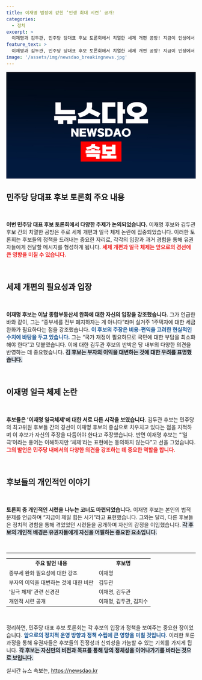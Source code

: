 ```yaml
---
title: 이재명 법정에 갇힌 ‘인생 최대 시련’ 공개!
categories:
  - 정치
excerpt: >
  이재명과 김두관, 민주당 당대표 후보 토론회에서 치열한 세제 개편 공방! 지금이 인생에서 가장 힘든 시기라던 이재명, 정치적 중압감을 드러내며 논란의 중심에 서다. 클릭 유도 필수!
feature_text: >
  이재명과 김두관, 민주당 당대표 후보 토론회에서 치열한 세제 개편 공방! 지금이 인생에서 가장 힘든 시기라던 이재명, 정치적 중압감을 드러내며 논란의 중심에 서다. 클릭 유도 필수!
image: '/assets/img/newsdao_breakingnews.jpg'
---
```


<p><img src="/assets/img/newsdao_breakingnews.jpg" alt="cryptoinkorea 속보" /></p>

<h2 data-ke-size="size26">민주당 당대표 후보 토론회 주요 내용</h2>

<p data-ke-size="size16">&nbsp;</p> 

<p><strong>이번 민주당 대표 후보 토론회에서 다양한 주제가 논의되었습니다.</strong> 이재명 후보와 김두관 후보 간의 치열한 공방은 주로 세제 개편과 일극 체제 논란에 집중되었습니다. 이러한 토론회는 후보들의 정책을 드러내는 중요한 자리로, 각각의 입장과 과거 경험을 통해 유권자들에게 전달할 메시지를 형성하게 됩니다. <b><span style="color: #ee2323;">세제 개편과 일극 체제는 앞으로의 경선에 큰 영향을 미칠 수 있습니다.</span></b> </p>

<p data-ke-size="size16">&nbsp;</p>

<h2 data-ke-size="size26">세제 개편의 필요성과 입장</h2>

<p data-ke-size="size16">&nbsp;</p> 

<p><strong>이재명 후보는 이날 종합부동산세 완화에 대한 자신의 입장을 강조했습니다.</strong> 그가 언급한 바와 같이, 그는 “종부세를 전부 폐지하자는 게 아니다”라며 실거주 1주택자에 대한 세금 완화가 필요하다는 점을 강조했습니다. <b><span style="color: #1a5490;">이 후보의 주장은 비용-편익을 고려한 현실적인 수치에 바탕을 두고 있습니다.</span></b> 그는 “국가 재정이 필요하므로 국민에 대한 부담을 최소화해야 한다”고 덧붙였습니다. 이에 대한 김두관 후보의 반박은 당 내부의 다양한 의견을 반영하는 데 중요했습니다. <b><span style="background-color: #21538527;">김 후보는 부자의 이익을 대변하는 것에 대한 우려를 표명했습니다.</span></b> </p>

<p data-ke-size="size16">&nbsp;</p>

<h2 data-ke-size="size26">이재명 일극 체제 논란</h2>

<p data-ke-size="size16">&nbsp;</p> 

<p><strong>후보들은 '이재명 일극체제'에 대한 서로 다른 시각을 보였습니다.</strong> 김두관 후보는 민주당의 최고위원 후보들 간의 경선이 이재명 후보의 중심으로 치우치고 있다는 점을 지적하며 이 후보가 자신의 주장을 다듬어야 한다고 주장했습니다. 반면 이재명 후보는 “‘일극’이라는 용어는 이해하지만 ‘체제’라는 표현에는 동의하지 않는다”고 선을 그었습니다. <b><span style="color: #ee2323;">그의 발언은 민주당 내에서의 다양한 의견을 강조하는 데 중요한 역할을 합니다.</span></b> </p>

<p data-ke-size="size16">&nbsp;</p>

<h2 data-ke-size="size26">후보들의 개인적인 이야기</h2>

<p data-ke-size="size16">&nbsp;</p> 

<p><strong>토론회 중 개인적인 시련을 나누는 코너도 마련되었습니다.</strong> 이재명 후보는 본인의 법적 문제를 언급하며 “지금이 제일 힘든 시기”라고 표현했습니다. 그와는 달리, 다른 후보들은 정치적 경험을 통해 겪었었던 시련들을 공개하며 자신의 감정을 이입했습니다. <b><span style="background-color: #21538527;">각 후보의 개인적 배경은 유권자들에게 자신을 어필하는 중요한 요소입니다.</span></b> </p>

<p data-ke-size="size16">&nbsp;</p>

<hr>

<table>
<tr>
<td style="text-align: center; height: 17px;"><b>주요 발언 내용</b></td>
<td style="text-align: center; height: 17px;"><b>후보명</b></td>
</tr>
<tr>
<td>종부세 완화 필요성에 대한 강조</td>
<td>이재명</td>
</tr>
<tr>
<td>부자의 이익을 대변하는 것에 대한 비판</td>
<td>김두관</td>
</tr>
<tr>
<td>‘일극 체제’ 관련 신경전</td>
<td>이재명, 김두관</td>
</tr>
<tr>
<td>개인적 시련 공개</td>
<td>이재명, 김두관, 김지수</td>
</tr>
</table>

<p data-ke-size="size16">&nbsp;</p> 

<p>정리하면, 민주당 대표 후보 토론회는 각 후보의 입장과 정책을 보여주는 중요한 장이었습니다. <b><span style="color: #1a5490;">앞으로의 정치적 운영 방향과 정책 수립에 큰 영향을 미칠 것입니다.</span></b> 이러한 토론 과정을 통해 유권자들은 후보들의 진정성과 신뢰성을 가늠할 수 있는 기회를 가지게 됩니다. <b><span style="background-color: #21538527;">각 후보는 자신만의 비전과 목표를 통해 당의 정체성을 이어나가기를 바라는 것으로 보입니다.</span></b></p>
실시간 뉴스 속보는, <a href="https://newsdao.kr" rel="dofollow">https://newsdao.kr</a>


